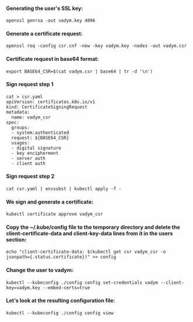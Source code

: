 #### Generating the user's SSL key:
```
openssl genrsa -out vadym.key 4096
```
#### Generate a certificate request:
```
openssl req -config csr.cnf -new -key vadym.key -nodes -out vadym.csr
```
#### Certificate request in base64 format:
```
export BASE64_CSR=$(cat vadym.csr | base64 | tr -d '\n')
```
#### Sign request step 1
```
cat > csr.yaml
apiVersion: certificates.k8s.io/v1
kind: CertificateSigningRequest
metadata:
  name: vadym_csr
spec:
  groups:
  - system:authenticated
  request: ${BASE64_CSR}
  usages:
  - digital signature
  - key encipherment
  - server auth
  - client auth
```
#### Sign request step 2
```
cat csr.yaml | envsubst | kubectl apply -f -
```
#### We sign and generate a certificate:
```
kubectl certificate approve vadym_csr
```
#### Copy the ~/.kube/config file to the temporary directory and delete the client-certificate-data and client-key-data lines from it in the users section:
```
echo "client-certificate-data: $(kubectl get csr vadym_csr -o jsonpath={.status.certificate})" >> config
```
#### Change the user to vadym:
```
kubectl --kubeconfig ./config config set-credentials vadym --client-key=vadym.key --embed-certs=true
```
#### Let's look at the resulting configuration file:
```
kubectl --kubeconfig ./config config view
```
